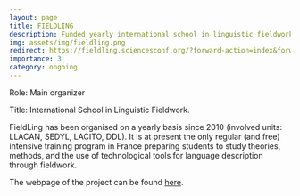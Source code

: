 ```yaml
---
layout: page
title: FIELDLING
description: Funded yearly international school in linguistic fieldwork, Co-organizer
img: assets/img/fieldling.png
redirect: https://fieldling.sciencesconf.org/?forward-action=index&forward-controller=index&lang=en
importance: 3
category: ongoing
---
```


Role: Main organizer

Title: International School in Linguistic Fieldwork.

FieldLing has been organised on a yearly basis since 2010 (involved units: LLACAN, SEDYL, LACITO, DDL). It is at present the only regular (and free) intensive training program in France preparing students to study theories, methods, and the use of technological tools for language description through fieldwork.

The webpage of the project can be found [here](https://fieldling.sciencesconf.org/?forward-action=index&forward-controller=index&lang=en).


